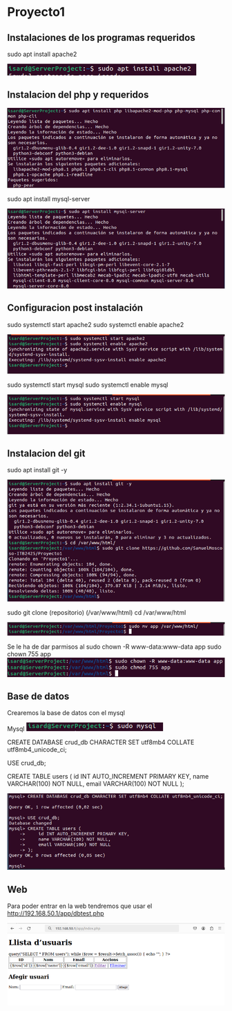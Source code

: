 # Proyecto1

## Instalaciones de los programas requeridos

sudo apt install apache2

![imagen](../imagenes/Install_apache2.png)

## Instalacion del php y requeridos

![imagen](../imagenes/install_php.png)

sudo apt install mysql-server

![imagen](../imagenes/install_sql.png)

## Configuracion post instalación

sudo systemctl start apache2
sudo systemctl enable apache2

![imagen](../imagenes/iniciar_apache.png)

sudo systemctl start mysql
sudo systemctl enable mysql

![imagen](../imagenes/iniciar_sql.png)

## Instalacion del git

sudo apt install git -y

![imagen](../imagenes/install_git.png)

sudo git clone (repositorio) (/var/www/html)
cd /var/www/html

![imagen](../imagenes/app.png)

Se le ha de dar parmisos al 
sudo chown -R www-data:www-data app
sudo chown 755 app
![imagen](../imagenes/permisos.png)

## Base de datos

Crearemos la base de datos con el mysql

Mysql
![imagen](../imagenes/sql.png)

CREATE DATABASE crud_db CHARACTER SET utf8mb4 COLLATE utf8mb4_unicode_ci;

USE crud_db;

CREATE TABLE users (
    id INT AUTO_INCREMENT PRIMARY KEY,
    name VARCHAR(100) NOT NULL,
    email VARCHAR(100) NOT NULL
);

![imagen](../imagenes/base_datos.png)

## Web
Para poder entrar en la web tendremos que usar el 
http://192.168.50.1/app/dbtest.php

![imagen](../imagenes/web1.png)
